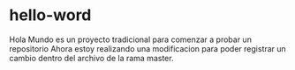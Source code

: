 # hello-word
Hola Mundo es un proyecto tradicional para comenzar a probar un repositorio
Ahora estoy realizando una modificacion para poder registrar un cambio dentro del archivo de la rama master.
